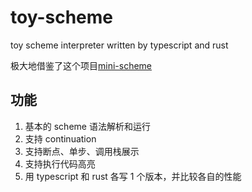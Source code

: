 # toy-scheme

toy scheme interpreter written by typescript and rust

极大地借鉴了这个项目[mini-scheme](https://github.com/encse/mini-scheme)

## 功能

1. 基本的 scheme 语法解析和运行
2. 支持 continuation
3. 支持断点、单步、调用栈展示
4. 支持执行代码高亮
5. 用 typescript 和 rust 各写 1 个版本，并比较各自的性能
